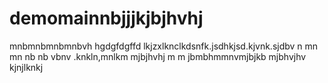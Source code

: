 # demomainnbjjjkjbjhvhj

mnbmnbmnbmnbvh
hgdgfdgffd
lkjzxlknclkdsnfk.jsdhkjsd.kjvnk.sjdbv
n mn mn nb nb vbnv
.knkln,mnlkm
mjbjhvhj
m m
jbmbhmmnvmjbjkb
mjbhvjhv
kjnjlknkj
